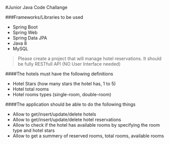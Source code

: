 #Junior Java Code Challange

###Frameworks/Libraries to be used
  * Spring Boot
  * Spring Web
  * Spring Data JPA
  * Java 8
  * MySQL

>Please create a project that will manage hotel reservations.
It should be fully RESTfull API (NO User Interface needed)

####The hotels must have the following definitions

   * Hotel Stars (how many stars the hotel has, 1 to 5)
   * Hotel total rooms
   * Hotel rooms types (single-room, double-room)

####The application should be able to do the following things

   * Allow to get/insert/update/delete hotels
   * Allow to get/insert/update/delete hotel reservations
   * Allow to check if the hotel has available rooms by specifying the room type and hotel stars
   * Allow to get a summery of reserved rooms, total rooms, available rooms
